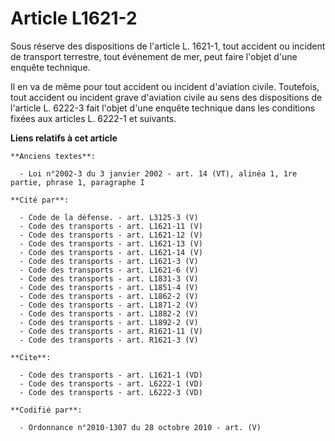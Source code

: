 # Article L1621-2

Sous réserve des dispositions de l'article L. 1621-1, tout accident ou incident de transport terrestre, tout événement de
mer, peut faire l'objet d'une enquête technique. 

Il en va de même pour tout accident ou incident d'aviation civile. Toutefois, tout accident ou incident grave d'aviation
civile au sens des dispositions de l'article L. 6222-3 fait l'objet d'une enquête technique dans les conditions fixées aux
articles L. 6222-1 et suivants.

**Liens relatifs à cet article**

	**Anciens textes**:

	  - Loi n°2002-3 du 3 janvier 2002 - art. 14 (VT), alinéa 1, 1re partie, phrase 1, paragraphe I

	**Cité par**:

	  - Code de la défense. - art. L3125-3 (V)
	  - Code des transports - art. L1621-11 (V)
	  - Code des transports - art. L1621-12 (V)
	  - Code des transports - art. L1621-13 (V)
	  - Code des transports - art. L1621-14 (V)
	  - Code des transports - art. L1621-3 (V)
	  - Code des transports - art. L1621-6 (V)
	  - Code des transports - art. L1831-3 (V)
	  - Code des transports - art. L1851-4 (V)
	  - Code des transports - art. L1862-2 (V)
	  - Code des transports - art. L1871-2 (V)
	  - Code des transports - art. L1882-2 (V)
	  - Code des transports - art. L1892-2 (V)
	  - Code des transports - art. R1621-11 (V)
	  - Code des transports - art. R1621-3 (V)

	**Cite**:

	  - Code des transports - art. L1621-1 (VD)
	  - Code des transports - art. L6222-1 (VD)
	  - Code des transports - art. L6222-3 (VD)

	**Codifié par**:

	  - Ordonnance n°2010-1307 du 28 octobre 2010 - art. (V)
